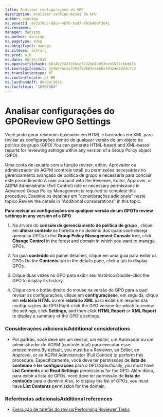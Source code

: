 ```yaml
---
title: Analisar configurações do GPO
description: Analisar configurações do GPO
author: dansimp
ms.assetid: e82570b2-d8ce-4bf0-8ad7-8910409f3041
ms.reviewer: ''
manager: dansimp
ms.author: dansimp
ms.pagetype: mdop
ms.mktglfcycl: manage
ms.sitesec: library
ms.prod: w10
ms.date: 06/16/2016
ms.openlocfilehash: 681492f423266ce3722bb1a657ee93527c6bdd7b
ms.sourcegitcommit: 354664bc527d93f80687cd2eba70d1eea024c7c3
ms.translationtype: MT
ms.contentlocale: pt-BR
ms.lasthandoff: 06/26/2020
ms.locfileid: "10797304"
---
```

# <span data-ttu-id="34ef2-103">Analisar configurações do GPO</span><span class="sxs-lookup"><span data-stu-id="34ef2-103">Review GPO Settings</span></span>


<span data-ttu-id="34ef2-104">Você pode gerar relatórios baseados em HTML e baseados em XML para revisar as configurações dentro de qualquer versão de um objeto de política de grupo (GPO).</span><span class="sxs-lookup"><span data-stu-id="34ef2-104">You can generate HTML-based and XML-based reports for reviewing settings within any version of a Group Policy object (GPO).</span></span>

<span data-ttu-id="34ef2-105">Uma conta de usuário com a função revisor, editor, Aprovador ou administrador do AGPM (controle total) ou permissões necessárias no gerenciamento avançado de política de grupo é necessária para concluir este procedimento.</span><span class="sxs-lookup"><span data-stu-id="34ef2-105">A user account with the Reviewer, Editor, Approver, or AGPM Administrator (Full Control) role or necessary permissions in Advanced Group Policy Management is required to complete this procedure.</span></span> <span data-ttu-id="34ef2-106">Examine os detalhes em "considerações adicionais" neste tópico.</span><span class="sxs-lookup"><span data-stu-id="34ef2-106">Review the details in "Additional considerations" in this topic.</span></span>

**<span data-ttu-id="34ef2-107">Para revisar as configurações em qualquer versão de um GPO</span><span class="sxs-lookup"><span data-stu-id="34ef2-107">To review settings in any version of a GPO</span></span>**

1.  <span data-ttu-id="34ef2-108">Na árvore do **console de gerenciamento de política de grupo** , clique em **alterar controle** na floresta e no domínio dos quais você deseja gerenciar GPOs.</span><span class="sxs-lookup"><span data-stu-id="34ef2-108">In the **Group Policy Management Console** tree, click **Change Control** in the forest and domain in which you want to manage GPOs.</span></span>

2.  <span data-ttu-id="34ef2-109">Na guia **conteúdo** do painel detalhes, clique em uma guia para exibir os GPOs.</span><span class="sxs-lookup"><span data-stu-id="34ef2-109">On the **Contents** tab in the details pane, click a tab to display GPOs.</span></span>

3.  <span data-ttu-id="34ef2-110">Clique duas vezes no GPO para exibir seu histórico.</span><span class="sxs-lookup"><span data-stu-id="34ef2-110">Double-click the GPO to display its history.</span></span>

4.  <span data-ttu-id="34ef2-111">Clique com o botão direito do mouse na versão do GPO para a qual revisar as configurações, clique em **configurações**e, em seguida, clique em **relatório HTML** ou em **relatório XML** para exibir um resumo das configurações do GPO.</span><span class="sxs-lookup"><span data-stu-id="34ef2-111">Right-click the GPO version for which to review the settings, click **Settings**, and then click **HTML Report** or **XML Report** to display a summary of the GPO's settings.</span></span>

### <span data-ttu-id="34ef2-112">Considerações adicionais</span><span class="sxs-lookup"><span data-stu-id="34ef2-112">Additional considerations</span></span>

-   <span data-ttu-id="34ef2-113">Por padrão, você deve ser um revisor, um editor, um Aprovador ou um administrador do AGPM (controle total) para executar esse procedimento.</span><span class="sxs-lookup"><span data-stu-id="34ef2-113">By default, you must be a Reviewer, an Editor, an Approver, or an AGPM Administrator (Full Control) to perform this procedure.</span></span> <span data-ttu-id="34ef2-114">Especificamente, você deve ter permissões de **lista de conteúdo** e **ler configurações** para o GPO.</span><span class="sxs-lookup"><span data-stu-id="34ef2-114">Specifically, you must have **List Contents** and **Read Settings** permissions for the GPO.</span></span> <span data-ttu-id="34ef2-115">Além disso, para exibir a lista de GPOs, você deve ter permissão de **lista de conteúdo** para o domínio.</span><span class="sxs-lookup"><span data-stu-id="34ef2-115">Also, to display the list of GPOs, you must have **List Contents** permission for the domain.</span></span>

### <span data-ttu-id="34ef2-116">Referências adicionais</span><span class="sxs-lookup"><span data-stu-id="34ef2-116">Additional references</span></span>

-   [<span data-ttu-id="34ef2-117">Execução de tarefas do revisor</span><span class="sxs-lookup"><span data-stu-id="34ef2-117">Performing Reviewer Tasks</span></span>](performing-reviewer-tasks.md)

 

 





